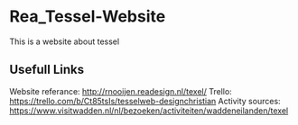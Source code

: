 # Rea_Tessel-Website
 This is a website about tessel

## Usefull Links
Website referance: http://rnooijen.readesign.nl/texel/
Trello: https://trello.com/b/Ct85tsIs/tesselweb-designchristian
Activity sources: https://www.visitwadden.nl/nl/bezoeken/activiteiten/waddeneilanden/texel
